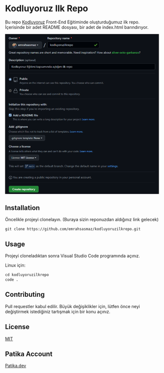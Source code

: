 # Kodluyoruz Ilk Repo
Bu repo [Kodluyoruz](https://www.kodluyoruz.org/) Front-End Eğitiminde oluşturduğumuz ilk repo. İçerisinde bir adet README dosyası, bir adet de index.html barındırıyor.

![my_first_markdown](./img/patika.dev.png)


## Installation

Öncelikle projeyi clonelayın. (Buraya sizin reponuzdan aldığınız link gelecek)
```
git clone https://github.com/emrahsasmaz/kodluyoruzilkrepo.git
```

## Usage

Projeyi cloneladıktan sonra Visual Studio Code programında açınız.

Linux için:
```
cd kodluyoruzilkrepo
code .
```

## Contributing

Pull requestler kabul edilir. Büyük değişiklikler için, lütfen önce neyi değiştirmek istediğiniz tartışmak için bir konu açınız.


## License

[MIT](https://choosealicense.com/licenses/mit/)

## Patika Account

[Patika.dev](https://app.patika.dev/emrahsasmaz)
